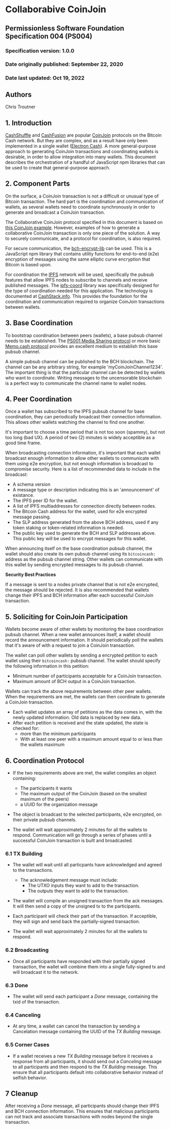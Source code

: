 # Collaborabive CoinJoin

## Permissionless Software Foundation Specification 004 (PS004)

### Specification version: 1.0.0

### Date originally published: September 22, 2020

### Date last updated: Oct 19, 2022

## Authors

Chris Troutner

## 1. Introduction

[CashShuffle](https://cashshuffle.com/) and [CashFusion](https://cashfusion.org/) are popular [CoinJoin](https://en.bitcoin.it/wiki/CoinJoin) protocols on the Bitcoin Cash network. But they are complex, and as a result have only been implemented in a single wallet ([Electron Cash](https://electroncash.org/)). A more general-purpose approach to generating CoinJoin transactions and coordinating wallets is desirable, in order to allow integration into many wallets. This document describes the orchestration of a handful of JavaScript npm libraries that can be used to create that general-purpose approach.

## 2. Component Parts

On the surface, a CoinJoin transaction is not a difficult or unusual type of Bitcoin transaction. The hard part is the coordination and communication of wallets, as several wallets need to coordinate synchronously in order to generate and broadcast a CoinJoin transaction.

The Collaborative CoinJoin protocol specified in this document is based on [this CoinJoin example](https://github.com/Permissionless-Software-Foundation/bch-js-examples/tree/master/bch/applications/collaborate/coinjoin). However, examples of how to generate a collaborative CoinJoin transaction is only one piece of the solution. A way to securely communicate, and a protocol for coordination, is also required.

For secure communication, the [bch-encrypt-lib](https://github.com/Permissionless-Software-Foundation/bch-encrypt-lib) can be used. This is a JavaScript npm library that contains utility functions for end-to-end (e2e) encryption of messages using the same elliptic curve encryption that Bitcoin is based upon.

For coordination the [IPFS](https://ipfs.io) network will be used, specifically the pubsub features that allow IPFS nodes to subscribe to channels and receive published messages. The [ipfs-coord](https://github.com/Permissionless-Software-Foundation/ipfs-coord) library was specifically designed for the type of coordination needed for this application. The technology is documented at [CashStack.info](https://cashstack.info). This provides the foundation for the coordination and communication required to organize CoinJoin transactions between wallets.

## 3. Base Coordination

To bootstrap coordination between peers (wallets), a base pubsub channel needs to be established. The [PS001 Media Sharing protocol](https://github.com/Permissionless-Software-Foundation/specifications/blob/master/ps001-media-sharing.md) or more basic [Memo.cash protocol](https://memo.cash/protocol) provides an excellent medium to establish this base pubsub channel.

A simple pubsub channel can be published to the BCH blockchain. The channel can be any arbitrary string, for example 'myCoinJoinChannel1234'. The important thing is that the particular channel can be detected by wallets who want to coordinate. Writing messages to the uncensorable blockchain is a perfect way to communicate the channel name to wallet nodes.

## 4. Peer Coordination

Once a wallet has subscribed to the IPFS pubsub channel for base coordination, they can periodically broadcast their connection information. This allows other wallets watching the channel to find one another.

It's important to choose a time period that is not too soon (spammy), but not too long (bad UX). A period of two (2) minutes is widely acceptible as a good time frame.

When broadcasting connection information, it's important that each wallet broadcast enough information to allow other wallets to communicate with them using e2e encryption, but not enough information is broadcast to compromise security. Here is a list of recommended data to include in the broadcast:

- A schema version
- A message type or description indicating this is an 'announcement' of existance.
- The IPFS peer ID for the wallet.
- A list of IPFS multiaddresses for connection directly between nodes.
- The Bitcoin Cash address for the wallet, used for e2e encrypted message passing.
- The SLP address generated from the above BCH address, used if any token staking or token-related information is needed.
- The public key used to generate the BCH and SLP addresses above. This public key will be used to encrypt messages for this wallet.

When announcing itself on the base coordination pubsub channel, the wallet should also create its own pubsub channel using its `bitcoincash:` address as the pubsub channel string. Other wallets can communicate with this wallet by sending encrypted messages to its pubsub channel.

**Security Best Practices**

If a message is sent to a nodes private channel that is not e2e encrypted, the message should be rejected. It is also recommended that wallets change their IPFS and BCH information after each successful CoinJoin transaction.

## 5. Soliciting for CoinJoin Participation

Wallets become aware of other wallets by monitoring the base coordination pubsub channel. When a new wallet announces itself, a wallet should record the announcement information. It should periodically poll the wallets that it's aware of with a request to join a CoinJoin transaction.

The wallet can poll other wallets by sending a encrypted petition to each wallet using their `bitcoincash:` pubsub channel. The wallet should specify the following information in this petition:

- Minimum number of participants acceptable for a CoinJoin transaction.
- Maximum amount of BCH output in a CoinJoin transaction.

Wallets can track the above requirements between other peer wallets. When the requirements are met, the wallets can then coordinate to generate a CoinJoin transaction.

- Each wallet updates an array of petitions as the data comes in, with the newly updated information. Old data is replaced by new data.
- After each petition is received and the state updated, the state is checked for:
  - more than the minimum participants
  - With at least one peer with a maximum amount equal to or less than the wallets maximum

## 6. Coordination Protocol

- If the two requirements above are met, the wallet compiles an object containing:

  - The participants it wants
  - The maximum output of the CoinJoin (based on the smallest maximum of the peers)
  - a UUID for the organization message

- The object is broadcast to the selected participants, e2e encrypted, on their private pubsub channels.

- The wallet will wait approximately 2 minutes for all the wallets to respond. Communication will go through a series of phases until a successful CoinJoin transaction is built and broadcasted.

### 6.1 TX Building

- The wallet will wait until all particpants have acknowledged and agreed to the transactions.

  - The acknowledgement message must include:
    - The UTXO inputs they want to add to the transaction.
    - The outputs they want to add to the transaction.

- The wallet will compile an unsigned transaction from the ack messages. It will then send a copy of the unsigned tx to the participants.

- Each participant will check their part of the transaction. If acceptible, they will sign and send back the partially-signed transaction.

- The wallet will wait approximately 2 minutes for all the wallets to respond.

### 6.2 Broadcasting

- Once all participants have responded with their partially signed transaction, the wallet will combine them into a single fully-signed tx and will broadcast it to the network.

### 6.3 Done

- The wallet will send each participant a _Done_ message, containing the txid of the transaction.

### 6.4 Canceling

- At any time, a wallet can cancel the transaction by sending a Cancelation message containing the UUID of the _TX Building_ message.

### 6.5 Corner Cases

- If a wallet receives a new _TX Building_ message before it receives a response from all participants, it should send out a _Canceling_ message to all participants and then respond to the _TX Building_ message. This ensure that all participants default into collaborative behavior instead of selfish behavior.

## 7 Cleanup

After receiving a _Done_ message, all participants should change their IPFS and BCH connection information. This ensures that malicious participants can not track and associate transactions with nodes beyond the single transaction.

